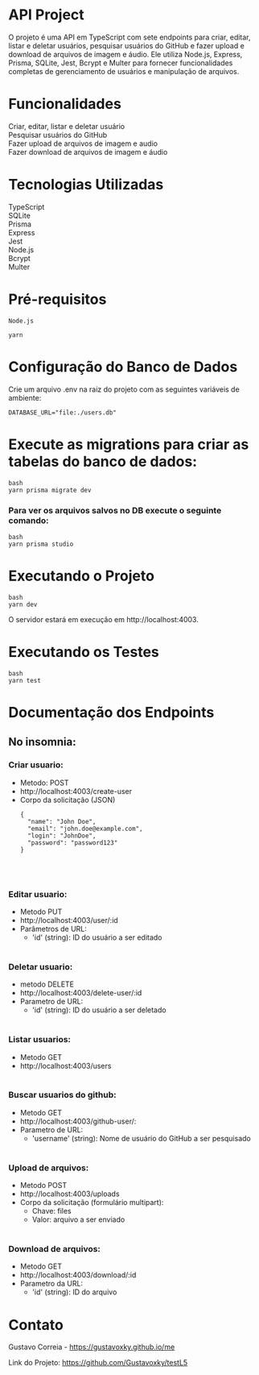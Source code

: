 # API Project 
O projeto é uma API em TypeScript com sete endpoints para criar, editar, listar e deletar usuários, pesquisar usuários do GitHub e fazer upload e download de arquivos de imagem e áudio. Ele utiliza Node.js, Express, Prisma, SQLite, Jest, Bcrypt e Multer para fornecer funcionalidades completas de gerenciamento de usuários e manipulação de arquivos.

# Funcionalidades
Criar, editar, listar e deletar usuário </br>
Pesquisar usuários do GitHub </br>
Fazer upload de arquivos de imagem e audio </br>
Fazer download de arquivos de imagem e áudio </br>

# Tecnologias Utilizadas
TypeScript </br>
SQLite </br>
Prisma </br>
Express </br>
Jest </br>
Node.js </br>
Bcrypt </br>
Multer </br>

# Pré-requisitos
```
Node.js
``` 
```
yarn
```

# Configuração do Banco de Dados
Crie um arquivo .env na raiz do projeto com as seguintes variáveis de ambiente:

```
DATABASE_URL="file:./users.db"
``` 

# Execute as migrations para criar as tabelas do banco de dados:

```
bash
yarn prisma migrate dev
``` 
### Para ver os arquivos salvos no DB execute o seguinte comando:
```
bash
yarn prisma studio
```

# Executando o Projeto
```
bash
yarn dev
```
O servidor estará em execução em http://localhost:4003.

# Executando os Testes

```
bash
yarn test
``` 

# Documentação dos Endpoints
 ## No insomnia: </br>
 ### Criar usuario:  </br>
- Metodo: POST
- http://localhost:4003/create-user
- Corpo da solicitação (JSON) </br>
  ```
  {
    "name": "John Doe",
    "email": "john.doe@example.com",
    "login": "JohnDoe",
    "password": "password123"
  }
  ``` 
  </br> </br>
 ### Editar usuario: 
 - Metodo PUT 
 - http://localhost:4003/user/:id
 - Parâmetros de URL:
   - 'id' (string): ID do usuário a ser editado </br> </br>
 
 ### Deletar usuario: 
 - metodo DELETE
 - http://localhost:4003/delete-user/:id
 - Parametro de URL: 
   - 'id' (string): ID do usuário a ser deletado </br> </br>
 
 ### Listar usuarios:
 - Metodo GET
 - http://localhost:4003/users </br> </br>
 
 ### Buscar usuarios do github:
 - Metodo GET 
 - http://localhost:4003/github-user/:
 - Parametro de URL: 
   - 'username' (string): Nome de usuário do GitHub a ser pesquisado </br> </br>
   
 ### Upload de arquivos:
 - Metodo POST 
 - http://localhost:4003/uploads
 - Corpo da solicitação (formulário multipart):
   - Chave: files 
   - Valor: arquivo a ser enviado </br> </br>
   
 ### Download de arquivos: 
 - Metodo GET
 - http://localhost:4003/download/:id
 - Parametro da URL:
   - 'id' (string): ID do arquivo
   
      

# Contato
Gustavo Correia - https://gustavoxky.github.io/me

Link do Projeto: https://github.com/Gustavoxky/testL5
